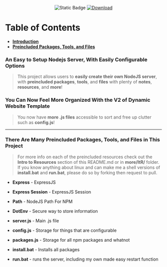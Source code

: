 <p align="center">  
  <img src="https://img.shields.io/badge/Latest_Version-1.0.0-884dff?labelColor=2a2a2a" alt="Static Badge"> 
  <a href="https://gvnx.is-a-good.dev/DWT">  
    <img src="https://img.shields.io/badge/Download_Latest_Version-%E2%96%BC-884dff?labelColor=2a2a2a" alt="Download"> 
  </a> 
</p>

# Table of Contents
* [**Introduction**](#intro)
* [**Preincluded Packages, Tools, and Files**](#preincluded)

<span id="intro"></span>

### An Easy to Setup Nodejs Server, With Easily Configurable Options
> This project allows users to **easily create their own NodeJS server**, with **preincluded packages**, **tools**, and **files** with plenty of **notes**, **resources**, and **more**!

### You Can Now Feel More Organized With the V2 of Dynamic Website Template
> You now have **more .js files** accessible to sort and free up clutter such as **config.js**!

---

<span id="preincluded"></span>

### There Are Many Preincluded Packages, Tools, and Files in This Project
> For more info on each of the preincluded resources check out the **Intro to Resources** section of this README.md or in **more/ItR/** folder. If you know anything about linux and can make me a shell versions of **install.bat** and **run.bat**, please do so by forking then request to pull.
* **Express** - ExpressJS
* **Express Session** - ExpressJS Session
* **Path** - NodeJS Path For NPM
* **DotEnv** - Secure way to store information


* **server.js** - Main .js file
* **config.js** - Storage for things that are configurable
* **packages.js** - Storage for all npm packages and whatnot
* **install.bat** - Installs all packages 
* **run.bat** - runs the server, including my own made easy restart function